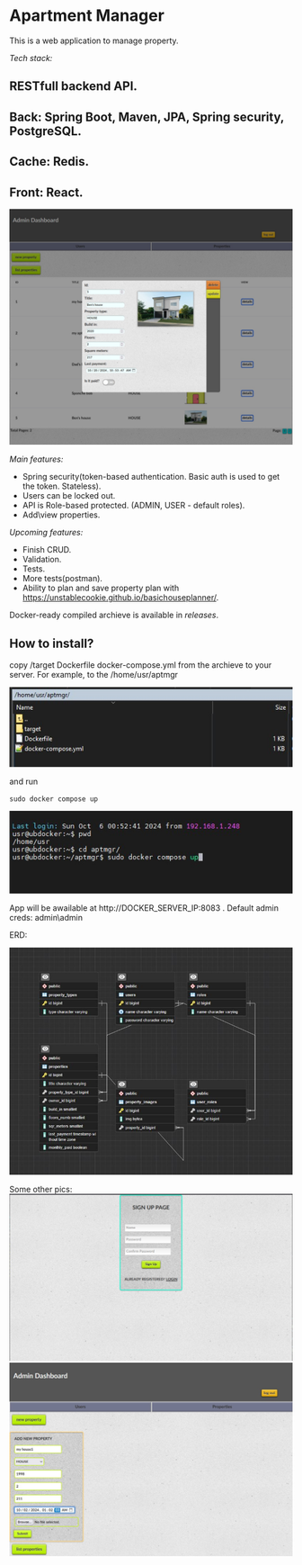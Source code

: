 # Apartment Manager

This is a web application to manage property.


*Tech stack:*
## RESTfull backend API.
## Back: Spring Boot, Maven, JPA, Spring security, PostgreSQL.
## Cache: Redis.
## Front: React.



![](/pics/3.JPG)


*Main features:*
 - Spring security(token-based authentication. Basic auth is used to get the token. Stateless).
 - Users can be locked out.
 - API is Role-based protected. (ADMIN, USER - default roles).
 - Add\view properties.

*Upcoming features:*
 - Finish CRUD.
 - Validation.
 - Tests.
 - More tests(postman).
 - Ability to plan and save property plan with https://unstablecookie.github.io/basichouseplanner/.


Docker-ready compiled archieve is available in *releases*.

## How to install?

copy /target
	Dockerfile
	docker-compose.yml from the archieve to your server.
For example, to the /home/usr/aptmgr

![](/pics/inst1.jpg)

and run 
```
sudo docker compose up
```
![](/pics/inst2.jpg)

App will be awailable at http://DOCKER_SERVER_IP:8083 .
Default admin creds: admin\admin

ERD:

![](/pics/ERD.JPG)

Some other pics:
![](/pics/1.JPG)
![](/pics/2.JPG)
